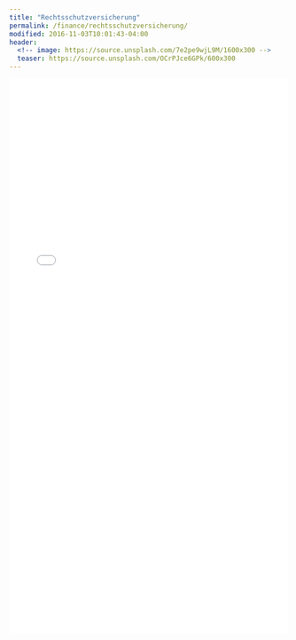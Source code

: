 ```yaml
---
title: "Rechtsschutzversicherung"
permalink: /finance/rechtsschutzversicherung/
modified: 2016-11-03T10:01:43-04:00
header:
  <!-- image: https://source.unsplash.com/7e2pe9wjL9M/1600x300 -->
  teaser: https://source.unsplash.com/OCrPJce6GPk/600x300
---
```


<iframe src="//a.partner-versicherung.de/click.php?partner_id=111111&ad_id=16&insurance_id=13" width="100%" height="1000" name="vergleich" marginwidth="0" marginheight="0" border="0" frameborder="0" scrolling="no"></iframe>
